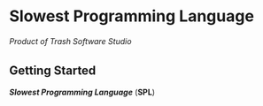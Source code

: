 # Slowest Programming Language

###### _Product of Trash Software Studio_

## Getting Started

_**Slowest Programming Language**_ (**SPL**)

